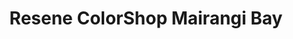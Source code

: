 ---
title: "Resene ColorShop Mairangi Bay"
url: /auckland/resene-colorshop-mairangi-bay/
shop: paint
---